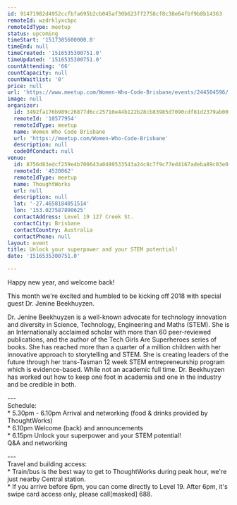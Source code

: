 ```yaml
---
id: 91471982d4952ccfbfa695b2cb045af30b623ff2758cf8c38e64fbf9b8b14363
remoteId: wzdrklyxcbpc
remoteIdType: meetup
status: upcoming
timeStart: '1517385600000.0'
timeEnd: null
timeCreated: '1516535300751.0'
timeUpdated: '1516535300751.0'
countAttending: '66'
countCapacity: null
countWaitlist: '0'
price: null
url: 'https://www.meetup.com/Women-Who-Code-Brisbane/events/244504596/'
image: null
organizer:
  id: 3492fa176b989c26877d6cc25710e44b122b28cb83985d7090cdf81d2379ab00
  remoteId: '18577954'
  remoteIdType: meetup
  name: Women Who Code Brisbane
  url: 'https://meetup.com/Women-Who-Code-Brisbane'
  description: null
  codeOfConduct: null
venue:
  id: 8756d83edcf259e4b700643a0499533543a24c8c7f9c77ed4167adeba89c03e0
  remoteId: '4520862'
  remoteIdType: meetup
  name: ThoughtWorks
  url: null
  description: null
  lat: '-27.4658184051514'
  lon: '153.027587890625'
  contactAddress: Level 19 127 Creek St.
  contactCity: Brisbane
  contactCountry: Australia
  contactPhone: null
layout: event
title: Unlock your superpower and your STEM potential!
date: '1516535300751.0'

---
```

<p>Happy new year, and welcome back!</p> <p>This month we're excited and humbled to be kicking off 2018 with special guest Dr. Jenine Beekhuyzen.</p> <p>Dr. Jenine Beekhuyzen is a well-known advocate for technology innovation and diversity in Science, Technology, Engineering and Maths (STEM). She is an Internationally acclaimed scholar with more than 60 peer-reviewed publications, and the author of the Tech Girls Are Superheroes series of books. She has reached more than a quarter of a million children with her innovative approach to storytelling and STEM. She is creating leaders of the future through her trans-Tasman 12 week STEM entrepreneurship program which is evidence-based. While not an academic full time. Dr. Beekhuyzen has worked out how to keep one foot in academia and one in the industry and be credible in both.</p> <p>---<br/>Schedule:<br/>* 5.30pm - 6.10pm Arrival and networking (food &amp; drinks provided by ThoughtWorks)<br/>* 6.10pm Welcome (back) and announcements<br/>* 6.15pm Unlock your superpower and your STEM potential!<br/>Q&amp;A and networking</p> <p>---<br/>Travel and building access:<br/>* Train/bus is the best way to get to ThoughtWorks during peak hour, we're just nearby Central station.<br/>* If you arrive before 6pm, you can come directly to Level 19. After 6pm, it's swipe card access only, please call[masked] 688.</p> 
